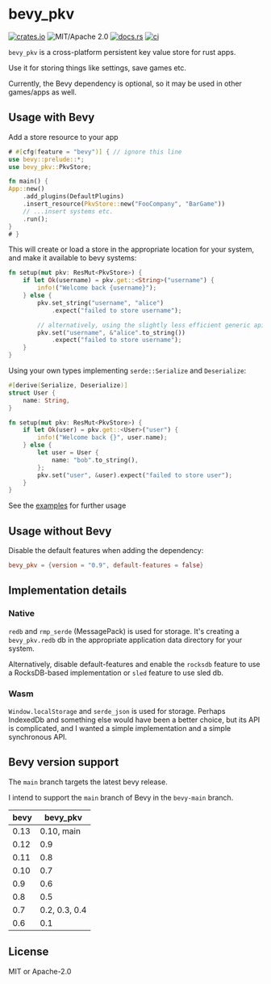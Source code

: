 # bevy_pkv

[![crates.io](https://img.shields.io/crates/v/bevy_pkv.svg)](https://crates.io/crates/bevy_pkv)
![MIT/Apache 2.0](https://img.shields.io/badge/license-MIT%2FApache-blue.svg)
[![docs.rs](https://img.shields.io/docsrs/bevy_pkv)](https://docs.rs/bevy_pkv)
[![ci](https://github.com/johanhelsing/bevy_pkv/actions/workflows/ci.yml/badge.svg)](https://github.com/johanhelsing/bevy_pkv/actions/workflows/ci.yml)

`bevy_pkv` is a cross-platform persistent key value store for rust apps.

Use it for storing things like settings, save games etc.

Currently, the Bevy dependency is optional, so it may be used in other games/apps as well.

## Usage with Bevy

Add a store resource to your app

```rust no_run
# #[cfg(feature = "bevy")] { // ignore this line
use bevy::prelude::*;
use bevy_pkv::PkvStore;

fn main() {
App::new()
    .add_plugins(DefaultPlugins)
    .insert_resource(PkvStore::new("FooCompany", "BarGame"))
    // ...insert systems etc.
    .run();
}
# }
```

This will create or load a store in the appropriate location for your system, and make it available to bevy systems:

```rust ignore
fn setup(mut pkv: ResMut<PkvStore>) {
    if let Ok(username) = pkv.get::<String>("username") {
        info!("Welcome back {username}");
    } else {
        pkv.set_string("username", "alice")
            .expect("failed to store username");

        // alternatively, using the slightly less efficient generic api:
        pkv.set("username", &"alice".to_string())
            .expect("failed to store username");
    }
}
```

Using your own types implementing `serde::Serialize` and `Deserialize`:

```rust ignore
#[derive(Serialize, Deserialize)]
struct User {
    name: String,
}

fn setup(mut pkv: ResMut<PkvStore>) {
    if let Ok(user) = pkv.get::<User>("user") {
        info!("Welcome back {}", user.name);
    } else {
        let user = User {
            name: "bob".to_string(),
        };
        pkv.set("user", &user).expect("failed to store user");
    }
}
```

See the [examples](./examples) for further usage

## Usage without Bevy

Disable the default features when adding the dependency:

```toml
bevy_pkv = {version = "0.9", default-features = false}
```

## Implementation details

### Native

`redb` and `rmp_serde` (MessagePack) is used for storage. It's creating a `bevy_pkv.redb` db in the appropriate application data directory for your system.

Alternatively, disable default-features and enable the `rocksdb` feature to use a RocksDB-based implementation or `sled` feature to use sled db.

### Wasm

`Window.localStorage` and `serde_json` is used for storage. Perhaps IndexedDb and something else would have been a better choice, but its API is complicated, and I wanted a simple implementation and a simple synchronous API.

## Bevy version support

The `main` branch targets the latest bevy release.

I intend to support the `main` branch of Bevy in the `bevy-main` branch.

|bevy|bevy\_pkv|
|----|---|
|0.13|0.10, main|
|0.12|0.9|
|0.11|0.8|
|0.10|0.7|
|0.9 |0.6|
|0.8 |0.5|
|0.7 |0.2, 0.3, 0.4|
|0.6 |0.1|

## License

MIT or Apache-2.0
